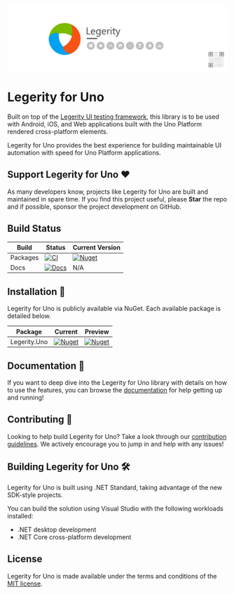 <img src="assets/ProjectBanner.png" alt="Legerity for Uno project banner" />

# Legerity for Uno

Built on top of the [Legerity UI testing framework](https://github.com/MADE-Apps/legerity), this library is to be used with Android, iOS, and Web applications built with the Uno Platform rendered cross-platform elements.

Legerity for Uno provides the best experience for building maintainable UI automation with speed for Uno Platform applications.

## Support Legerity for Uno ♥

As many developers know, projects like Legerity for Uno are built and maintained in spare time. If you find this project useful, please **Star** the repo and if possible, sponsor the project development on GitHub. 

## Build Status

| Build | Status | Current Version |
| ------ | ------ | ------ |
| Packages | [![CI](https://github.com/MADE-Apps/legerity-uno/actions/workflows/ci.yml/badge.svg?branch=main)](https://github.com/MADE-Apps/legerity-uno/actions/workflows/ci.yml) | [![Nuget](https://img.shields.io/nuget/v/Legerity.Uno.svg)](https://www.nuget.org/packages/Legerity.Uno/) |
| Docs | [![Docs](https://github.com/MADE-Apps/legerity-uno/actions/workflows/docs.yml/badge.svg?branch=main)](https://github.com/MADE-Apps/legerity-uno/actions/workflows/docs.yml) | N/A |

## Installation 💾

Legerity for Uno is publicly available via NuGet. Each available package is detailed below.

| Package | Current | Preview |
| ------ | ------ | ------ |
| Legerity.Uno | [![Nuget](https://img.shields.io/nuget/v/Legerity.Uno.svg)](https://www.nuget.org/packages/Legerity.Uno/) | [![Nuget](https://img.shields.io/nuget/vpre/Legerity.Uno.svg)](https://www.nuget.org/packages/Legerity.Uno/) |

## Documentation 📃

If you want to deep dive into the Legerity for Uno library with details on how to use the features, you can browse the [documentation](https://made-apps.github.io/legerity-uno/) for help getting up and running!

## Contributing 🚀

Looking to help build Legerity for Uno? Take a look through our [contribution guidelines](CONTRIBUTING.md). We actively encourage you to jump in and help with any issues!

## Building Legerity for Uno 🛠

Legerity for Uno is built using .NET Standard, taking advantage of the new SDK-style projects.

You can build the solution using Visual Studio with the following workloads installed:

- .NET desktop development
- .NET Core cross-platform development

## License

Legerity for Uno is made available under the terms and conditions of the [MIT license](LICENSE).
